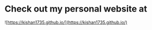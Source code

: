 # Check out my personal website at

![https://kishan1735.github.io/](https://kishan1735.github.io/)
